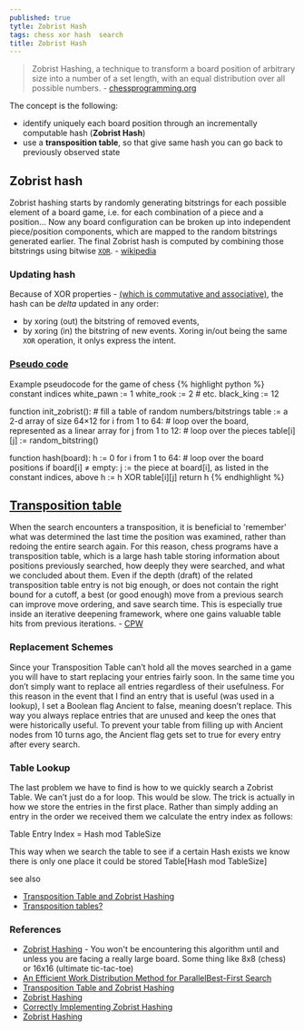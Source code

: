 ```yaml
---
published: true
tytle: Zobrist Hash
tags: chess xor hash  search
title: Zobrist Hash
---
```

> Zobrist Hashing, a technique to transform a board position of arbitrary size into a number of a set length, with an equal distribution over all possible numbers. - [chessprogramming.org](https://www.chessprogramming.org/Zobrist_Hashing) 

The concept is the following:
- identify uniquely each board position through an incrementally computable hash (**Zobrist Hash**)
- use a **transposition table**, so that give same hash you can go back to previously observed state

## Zobrist hash

Zobrist hashing starts by randomly generating bitstrings for each possible element of a board game, i.e. for each combination of a piece and a position... Now any board configuration can be broken up into independent piece/position components, which are mapped to the random bitstrings generated earlier. The final Zobrist hash is computed by combining those bitstrings using bitwise [`XOR`](https://en.wikipedia.org/wiki/Exclusive_or). - [wikipedia](https://en.wikipedia.org/wiki/Zobrist_hashing)

### Updating hash
Because of XOR properties - [(which is commutative and associative)](https://chatgpt.com/share/67221960-dc24-800d-92dc-9c959e42755e), the hash can be _delta_ updated in any order:
- by xoring (out) the bitstring of removed events,
- by xoring (in) the bitstring of new events.
Xoring in/out being the same `XOR` operation, it onlys express the intent.

### [Pseudo code](https://en.wikipedia.org/wiki/Zobrist_hashing)
Example pseudocode for the game of chess
{% highlight python %}
constant indices
    white_pawn := 1
    white_rook := 2
    # etc.
    black_king := 12

function init_zobrist():
    # fill a table of random numbers/bitstrings
    table := a 2-d array of size 64×12
    for i from 1 to 64:  # loop over the board, represented as a linear array
        for j from 1 to 12:      # loop over the pieces
            table[i][j] := random_bitstring()

function hash(board):
    h := 0
    for i from 1 to 64:      # loop over the board positions
        if board[i] ≠ empty:
            j := the piece at board[i], as listed in the constant indices, above
            h := h XOR table[i][j]
    return h
{% endhighlight %}

## [Transposition table](https://adamberent.com/transposition-table-and-zobrist-hashing/)

When the search encounters a transposition, it is beneficial to 'remember' what was determined the last time the position was examined, rather than redoing the entire search again. For this reason, chess programs have a transposition table, which is a large hash table storing information about positions previously searched, how deeply they were searched, and what we concluded about them. Even if the depth (draft) of the related transposition table entry is not big enough, or does not contain the right bound for a cutoff, a best (or good enough) move from a previous search can improve move ordering, and save search time. This is especially true inside an iterative deepening framework, where one gains valuable table hits from previous iterations.  - [CPW](https://www.chessprogramming.org/Transposition_Table)

### Replacement Schemes
Since your Transposition Table can’t hold all the moves searched in a game you will have to start replacing your entries fairly soon.   In the same time you don’t simply want to replace all entries regardless of their usefulness.  For this reason in the event that I find an entry that is useful (was used in a lookup), I set a Boolean flag Ancient to false, meaning doesn’t replace.  This way you always replace entries that are unused and keep the ones that were historically useful.  To prevent your table from filling up with Ancient nodes from 10 turns ago, the Ancient flag gets set to true for every entry after every search. 

### Table Lookup

The last problem we have to find is how to we quickly search a Zobrist Table.  We can’t just do a for loop.  This would be slow.  The trick is actually in how we store the entries in the first place.  Rather than simply adding an entry in the order we received them we calculate the entry index as follows: 

Table Entry Index =  Hash mod TableSize 

This way when we search the table to see if a certain Hash exists we know there is only one place it could be stored Table[Hash mod TableSize] 

see also
- [Transposition Table and Zobrist Hashing](https://adamberent.com/transposition-table-and-zobrist-hashing/)
- [Transposition tables?](https://stackoverflow.com/questions/20009796/transposition-tables)

### References
- [Zobrist Hashing](https://iq.opengenus.org/zobrist-hashing-game-theory/) - You won't be encountering this algorithm until and unless you are facing a really large board. Some thing like 8x8 (chess) or 16x16 (ultimate tic-tac-toe)
- [An Efficient Work Distribution Method for ParallelBest-First Search](https://jinnaiyuu.github.io/pdf/papers/AAAI-16%20Jinnai-Fukunaga.pdf)
- [Transposition Table and Zobrist Hashing](https://www.adamberent.com/2019/03/02/transposition-table-and-zobrist-hashing/)
- [Zobrist Hashing](https://www.geeksforgeeks.org/minimax-algorithm-in-game-theory-set-5-zobrist-hashing/)
- [Correctly Implementing Zobrist Hashing](https://stackoverflow.com/questions/10067514/correctly-implementing-zobrist-hashing)
- [Zobrist Hashing](https://dev.to/larswaechter/zobrist-hashing-72n)
